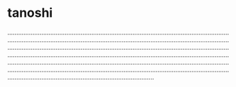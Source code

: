 # tanoshi

..........................................................................................................................................................................................................................................................................................................................................................................................................................................................................................................................................................................................................................................................................................................................................................................................................................................................